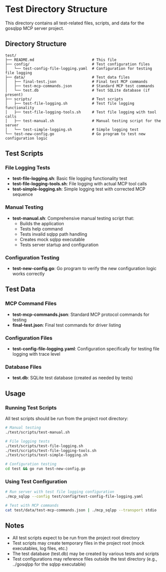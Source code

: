 # Test Directory Structure

This directory contains all test-related files, scripts, and data for the gosqlpp MCP server project.

## Directory Structure

```
test/
├── README.md                          # This file
├── config/                            # Test configuration files
│   └── test-config-file-logging.yaml  # Configuration for testing file logging
├── data/                              # Test data files
│   ├── final-test.json                # Final test MCP commands
│   ├── test-mcp-commands.json         # Standard MCP test commands
│   └── test.db                        # Test SQLite database (if present)
├── scripts/                           # Test scripts
│   ├── test-file-logging.sh           # Test file logging functionality
│   ├── test-file-logging-tools.sh     # Test file logging with tool calls
│   ├── test-manual.sh                 # Manual testing script for the server
│   └── test-simple-logging.sh         # Simple logging test
└── test-new-config.go                 # Go program to test new configuration logic
```

## Test Scripts

### File Logging Tests
- **test-file-logging.sh**: Basic file logging functionality test
- **test-file-logging-tools.sh**: File logging with actual MCP tool calls
- **test-simple-logging.sh**: Simple logging test with corrected MCP sequence

### Manual Testing
- **test-manual.sh**: Comprehensive manual testing script that:
  - Builds the application
  - Tests help command
  - Tests invalid sqlpp path handling
  - Creates mock sqlpp executable
  - Tests server startup and configuration

### Configuration Testing
- **test-new-config.go**: Go program to verify the new configuration logic works correctly

## Test Data

### MCP Command Files
- **test-mcp-commands.json**: Standard MCP protocol commands for testing
- **final-test.json**: Final test commands for driver listing

### Configuration Files
- **test-config-file-logging.yaml**: Configuration specifically for testing file logging with trace level

### Database Files
- **test.db**: SQLite test database (created as needed by tests)

## Usage

### Running Test Scripts
All test scripts should be run from the project root directory:

```bash
# Manual testing
./test/scripts/test-manual.sh

# File logging tests
./test/scripts/test-file-logging.sh
./test/scripts/test-file-logging-tools.sh
./test/scripts/test-simple-logging.sh

# Configuration testing
cd test && go run test-new-config.go
```

### Using Test Configuration
```bash
# Run server with test file logging configuration
./mcp_sqlpp --config test/config/test-config-file-logging.yaml

# Test with MCP commands
cat test/data/test-mcp-commands.json | ./mcp_sqlpp --transport stdio
```

## Notes

- All test scripts expect to be run from the project root directory
- Test scripts may create temporary files in the project root (mock executables, log files, etc.)
- The test database (test.db) may be created by various tests and scripts
- Test configurations may reference files outside the test directory (e.g., ../gosqlpp for the sqlpp executable)
